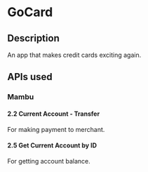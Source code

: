# GoCard

## Description

An app that makes credit cards exciting again.

## APIs used

### Mambu

#### 2.2 Current Account - Transfer
For making payment to merchant.

#### 2.5 Get Current Account by ID
For getting account balance.
